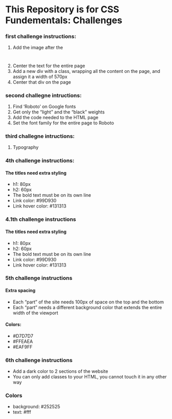 # This Repository is for CSS Fundementals: Challenges

### first challenge instructions:

1. Add the image after the <h1>
2. Center the text for the entire page
3. Add a new div with a class, wrapping all the content on the page, and assign
   it a width of 570px
4. Center that div on the page

### second challegne intructions:

1. Find ‘Roboto’ on Google fonts
2. Get only the “light” and the “black” weights
3. Add the code needed to the HTML page
4. Set the font family for the entire page to Roboto

### third challegne intructions:

1. Typography

### 4th challenge instructions:

#### The titles need extra styling

- h1: 80px
- h2: 60px
- The bold text must be on its own line
- Link color: #99D930
- Link hover color: #131313

### 4.1th challenge instructions

#### The titles need extra styling
- h1: 80px
- h2: 60px
- The bold text must be on its own line
- Link color: #99D930
- Link hover color: #131313

### 5th challenge instructions
#### Extra spacing
- Each “part” of the site needs 100px of space on the top and the bottom
- Each “part” needs a different background color that extends the entire width of the viewport

#### Colors: 
- #D7D7D7  
- #FFEAEA
- #EAF9FF

### 6th challenge instructions
- Add a dark color to 2 sections of the website
- You can only add classes to your HTML, you cannot touch it in any other way

### Colors
- background: #252525
- text: #fff